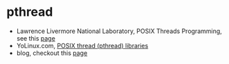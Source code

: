 # pthread
- Lawrence Livermore National Laboratory, POSIX Threads Programming, see this [page](https://computing.llnl.gov/tutorials/pthreads/)
- YoLinux.com, [POSIX thread (pthread) libraries](http://www.yolinux.com/TUTORIALS/LinuxTutorialPosixThreads.html)
- blog, checkout this [page](https://www.cs.nmsu.edu/~jcook/Tools/pthreads/pthreads.html)
